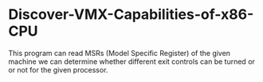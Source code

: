 # Discover-VMX-Capabilities-of-x86-CPU
This program can read MSRs (Model Specific Register) of the given machine we can determine whether different exit controls can be turned or or not for the given processor.
